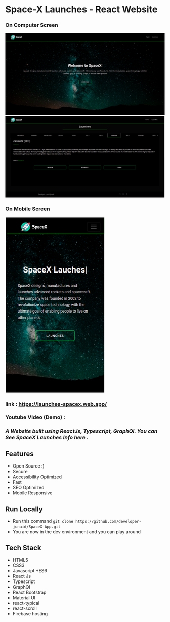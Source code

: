 # Space-X Launches - React Website


### On Computer Screen

<img src="./project_images/homePage.png"/>
<img src="./project_images/launchesSection.png"/>


### On Mobile Screen

<img src="./project_images/mobileHome.png"/>

### link : https://launches-spacex.web.app/

### Youtube Video (Demo) : #

### _A Website built using ReactJs, Typescript, GraphQl. You can See SpaceX Launches Info here ._


## Features

- Open Source :)
- Secure
- Accessibility Optimized
- Fast
- SEO Optimized
- Mobile Responsive

## Run Locally

- Run this command `git clone https://github.com/developer-junaid/SpaceX-App.git`
- You are now in the dev environment and you can play around

## Tech Stack

- HTML5
- CSS3
- Javascript +ES6
- React Js
- Typescript
- GraphQl
- React Bootstrap
- Material UI
- react-typical
- react-scroll
- Firebase hosting
